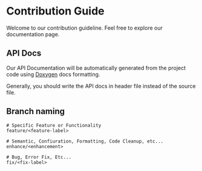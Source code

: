 # Contribution Guide

Welcome to our contribution guideline. Feel free to explore our documentation page.

## API Docs

Our API Documentation will be automatically generated from the project code
using [Doxygen](http://www.doxygen.org/) docs formatting.

Generally, you should write the API docs in header file instead of the source file.

## Branch naming

    # Specific Feature or Functionality
    feature/<feature-label>
    
    # Semantic, Confiuration, Formatting, Code Cleanup, etc...
    enhance/<enhancement>
    
    # Bug, Error Fix, Etc...
    fix/<fix-label>
